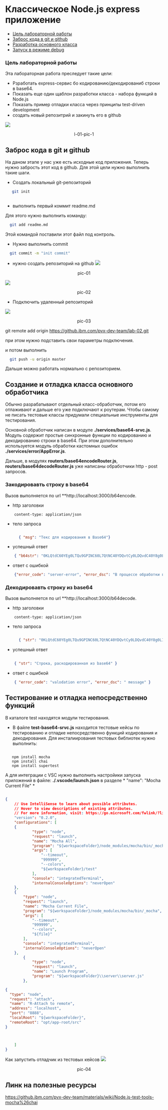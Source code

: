 #  Классическое  Node.js express  приложение 


<!-- TOC BEGIN -->
- [Цель лабораторной работы](#p1)
- [Заброс кода в git и github](#p2)
- [Разработка основного класса](#p3)
- [Запуск в режиме debug](#p4)


<!-- TOC END -->

<a name="p1"></a>
###  Цель  лабораторной работы

Эта лабораторная работа преследует такие цели:
 - Рзработать express-сервис бо кодированию/декодированиб строки в base64.
 - Показать еще один  щаблон разработки класса - набора функций в Node.js 
 - Показать пример отладки класса через принципы test-driven development
 - создать  новый репозитрий и закинуть его в github


<kbd><img src="doc/l-01-pic-1.png" /></kbd>
<p style="text-align: center;">l-01-pic-1</p>


<a name="p2"></a>
## Заброс кода в git и github 

На даном этапе у нас уже есть исходные код приложения. Теперь нужно забрость этот код в github. Для этой цели нужно выполнить такие шаги.

- Создать локальный git-репозиторий

```bash
   git init
      
```

- выполнить первый коммит readme.md

Для этого нужно выполнить команду:

```bash
  git add readme.md
```
Этой командой поставили этот файл под контроль.

-  Нужно выполнить commit

```bash
  git commit -m "init commit"
```

- нужно создать репозиторий на github
<kbd><img src="doc/pic-01.png" /></kbd>
<p style="text-align: center;">pic-01</p>

<kbd><img src="doc/pic-02.png" /></kbd>
<p style="text-align: center;">pic-02</p>

- Подключить удаленный репозиторий

<kbd><img src="doc/pic-03.png" /></kbd>
<p style="text-align: center;">pic-03</p>

git remote add origin https://github.ibm.com/pvx-dev-team/lab-02.git

при этом нужно подставить свои параметры подключения. 

и потом выполнить 

``` bash
  git push -u origin master
```  

Дальше можно работать нормально с репозиторием.

<a name="p3"></a>
## Создание и отладка класса основного обработчика

Обычно разрабатывают отдельный класс-обработчик, потом его отлаживают и дальше его уже подключают к роутерам. Чтобы самому не писать тестовые классы придумали специальные инструменты для тестирования.

Основной обработчик написан в модуле **./services/base64-srvc.js**. Модуль содержит простые синхронные функции по кодированию и декодированию строки в base64. При этом дополнительно используется модуль обработки кастомных ошибок **./services/error/AppError.js**. 

Дальше, в модулях **routers/base64encodeRouter.js**, **routers/base64decodeRouter.js** уже написаны обработчики http - post запросов.


### Закодировавть строку в base64

Вызов выполняется по url **http://localhost:3000/b64encode.

- http заголовки

```text
    content-type: application/json
```

- тело запроса

```json

      { "msg": "Текс для кодирования в Base64"}
```

- успешный ответ

```json
    { "b64str": "0KLQtdC60YEg0LTQu9GPINC60L7QtNC40YDQvtCy0LDQvdC40Y8g0LIgQmFzZTY0"  }

```

- ответ с ошибкой

```json
    {"error_code": "server-error", "error_dsc": "В процессе обработки возникла ошибка"}

```


### Декодировавть строку из base64

Вызов выполняется по url **http://localhost:3000/b64decode.

- http заголовки

```text
    content-type: application/json
```

- тело запроса

```json

      { "str": "0KLQtdC60YEg0LTQu9GPINC60L7QtNC40YDQvtCy0LDQvdC40Y8g0LIgQmFzZTY0" }
```

- успешный ответ

```json
    
    { "str": "Строка, раскодированная из base64" }

```

- ответ с ошибкой

```json
    { "error_code": "valodation error", "error_dsc": " message" }
```

## Тестирование и отладка непосредственно функций

В каталоге test  находятся модули тестирования. 
- В файле **test-base64-srvc.js** находится тестовые кейсы по тестированию  и отладке непосредственно функций  кодирования и декодирования. Для инсталиирования тестовых библиотек нужно выполнить: 

```text
   
   npm install mocha
   npm install chai
   npm install supertest

```

А для интеграции с  VSC нужно выполнить настройики запуска приложений в файле: **./.vscode/launch.json** в разделе * "name": "Mocha Current File" *

```json

{
    // Use IntelliSense to learn about possible attributes.
    // Hover to view descriptions of existing attributes.
    // For more information, visit: https://go.microsoft.com/fwlink/?linkid=830387
    "version": "0.2.0",
    "configurations": [
    {
            "type": "node",
            "request": "launch",
            "name": "Mocha All",
            "program": "${workspaceFolder}/node_modules/mocha/bin/_mocha",
            "args": [
                "--timeout",
                "999999",
                "--colors",
                "${workspaceFolder}/test"
            ],
            "console": "integratedTerminal",
            "internalConsoleOptions": "neverOpen"
    }, 
    {
        "type": "node",
        "request": "launch",
        "name": "Mocha Current File",
        "program": "${workspaceFolder}/node_modules/mocha/bin/_mocha",
        "args": [
            "--timeout",
            "999999",
            "--colors",
            "${file}"
        ],
        "console": "integratedTerminal",
        "internalConsoleOptions": "neverOpen"
    },
        {
            "type": "node",
            "request": "launch",
            "name": "Launch Program",
            "program": "${workspaceFolder}\\server\\server.js"
        },

{
  "type": "node",
  "request": "attach",
  "name": "R-Attach to remote",
  "address": "localhost",
  "port": "8888",
  "localRoot": "${workspaceFolder}",
  "remoteRoot": "opt/app-root/src"
}



    ]
}

```

Как запустить отладчик из тестовых кейсов
<kbd><img src="doc/pic-04.png" /></kbd>
<p style="text-align: center;">pic-04</p>


## Линк на полезные ресурсы
https://github.ibm.com/pvx-dev-team/materials/wiki/Node.js-test-tools-mocha%26chai
